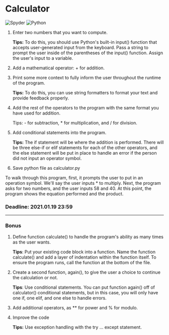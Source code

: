 # Calculator

![Spyder](https://img.shields.io/badge/Spyder-4.0.0-green?logo=spyderide)
![Python](https://img.shields.io/badge/Python-3.8.5-blue?logo=python)

1. Enter two numbers that you want to compute.

    **Tips:** To do this, you should use Python's built-in input() function that accepts user-generated input from the keyboard. Pass a string to prompt the user inside of the parentheses of the input() function. Assign the user's input to a variable.

2. Add a mathematical operator: + for addition.
3. Print some more context to fully inform the user throughout the runtime of the program.

    **Tips:** To do this, you can use string formatters to format your text and provide feedback properly.

4. Add the rest of the operators to the program with the same format you have used for addition.

    Tips: - for subtraction, * for multiplication, and / for division.

5. Add conditional statements into the program.

    **Tips:** The if statement will be where the addition is performed. There will be three else-if or elif statements for each of the other operators, and the else statement will be put in place to handle an error if the person did not input an operator symbol.

6. Save python file as calculator.py

To walk through this program, first, it prompts the user to put in an operation symbol. We'll say the user inputs * to multiply. Next, the program asks for two numbers, and the user inputs 58 and 40. At this point, the program shows the equation performed and the product.

### Deadline: 2021.01.19 23:59
---

### Bonus

1. Define function calculate() to handle the program's ability as many times as the user wants.

    **Tips**: Put your existing code block into a function. Name the function calculate() and add a layer of indentation within the function itself. To ensure the program runs, call the function at the bottom of the file.

2. Create a second function, again(), to give the user a choice to continue the calculation or not.

    **Tips**: Use conditional statements. You can put function again() off of calculator() conditional statements, but in this case, you will only have one if, one elif, and one else to handle errors.

3. Add additional operators, as ** for power and % for modulo.
4. Improve the code

    **Tips:** Use exception handling with the try ... except statement.